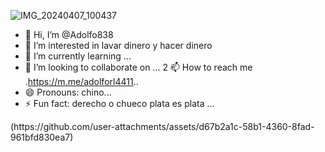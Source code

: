![IMG_20240407_100437](https://github.com/user-attachments/assets/d67b2a1c-58b1-4360-8fad-961bfd830ea7)
- 👋 Hi, I’m @Adolfo838
- 👀 I’m interested in lavar dinero y hacer dinero 
- 🌱 I’m currently learning ...
- 💞️ I’m looking to collaborate on ...
2 📫 How to reach me .https://m.me/adolforl4411..
- 😄 Pronouns: chino...
- ⚡ Fun fact: derecho o chueco plata es plata ...

<!---
Adolfo838/Adolfo838 is a ✨ special ✨ repository because its `README.md` (this file) appears on your GitHub profile.
You can click the Preview link to take a look at your changes.
--->(https://github.com/user-attachments/assets/d67b2a1c-58b1-4360-8fad-961bfd830ea7)

